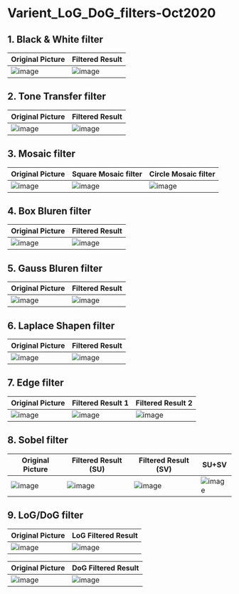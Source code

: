 # Varient_LoG_DoG_filters-Oct2020

## 1. Black & White filter

|Original Picture| Filtered Result|
|-|-|
|![image](https://github.com/yuantianle/Varient_LoG_DoG_filters-Oct2020/assets/61530469/a0223b6a-e6f8-4a4a-b313-9cf080e7dd7f)|![image](https://github.com/yuantianle/Varient_LoG_DoG_filters-Oct2020/assets/61530469/a31c3f51-08e2-45ad-b9ea-26d666025784)|

## 2. Tone Transfer filter

|Original Picture| Filtered Result|
|-|-|
|![image](https://github.com/yuantianle/Varient_LoG_DoG_filters-Oct2020/assets/61530469/3e800311-83ee-473e-a623-b46b3693e9db)|![image](https://github.com/yuantianle/Varient_LoG_DoG_filters-Oct2020/assets/61530469/8d9868ec-2660-4334-b5c5-85266918c3b5)|

## 3. Mosaic filter

|Original Picture|Square Mosaic filter  |Circle Mosaic filter|
|-|-|-|
|![image](https://github.com/yuantianle/Varient_LoG_DoG_filters-Oct2020/assets/61530469/c23807cf-9b21-4a33-aaef-a6cedf029097)|![image](https://github.com/yuantianle/Varient_LoG_DoG_filters-Oct2020/assets/61530469/a54e7502-5f9c-452e-923c-088e82c1e4e0)|![image](https://github.com/yuantianle/Varient_LoG_DoG_filters-Oct2020/assets/61530469/53d6c07c-531b-464a-aaf2-1edc79a9ce86)|

## 4. Box Bluren filter

|Original Picture| Filtered Result|
|-|-|
|![image](https://github.com/yuantianle/Varient_LoG_DoG_filters-Oct2020/assets/61530469/002a0954-a15a-4877-850f-101dd6aeb1e7)|![image](https://github.com/yuantianle/Varient_LoG_DoG_filters-Oct2020/assets/61530469/e3dea7fc-b348-42d6-be86-0355929a7699)|

## 5. Gauss Bluren filter

|Original Picture| Filtered Result|
|-|-|
|![image](https://github.com/yuantianle/Varient_LoG_DoG_filters-Oct2020/assets/61530469/8242c3c1-19af-47f9-828c-85bdac9fb57b)|![image](https://github.com/yuantianle/Varient_LoG_DoG_filters-Oct2020/assets/61530469/712247ef-ab17-4903-8123-51b7ec4f7c9a)|

## 6. Laplace Shapen filter

|Original Picture| Filtered Result|
|-|-|
|![image](https://github.com/yuantianle/Varient_LoG_DoG_filters-Oct2020/assets/61530469/1ff2b090-c38b-4f01-8741-941812f6779d)|![image](https://github.com/yuantianle/Varient_LoG_DoG_filters-Oct2020/assets/61530469/55f25fe0-e2cd-4b6f-8e49-e0a96f826807)|

## 7.  Edge filter

|Original Picture| Filtered Result 1|Filtered Result 2|
|-|-|-|
|![image](https://github.com/yuantianle/Varient_LoG_DoG_filters-Oct2020/assets/61530469/efbe9d31-807e-445f-a8e3-8c82afe0f1cb)|![image](https://github.com/yuantianle/Varient_LoG_DoG_filters-Oct2020/assets/61530469/5f49c882-61bd-4e5b-a3ef-ba0790463a34)|![image](https://github.com/yuantianle/Varient_LoG_DoG_filters-Oct2020/assets/61530469/1b903764-da30-4c6d-b85c-055470dfefd9)|

## 8. Sobel filter

|Original Picture| Filtered Result (SU)|  Filtered Result (SV)| SU+SV|
|-|-|-|-|
|![image](https://github.com/yuantianle/Varient_LoG_DoG_filters-Oct2020/assets/61530469/e1445437-a638-441b-bc53-9982884abaee)|![image](https://github.com/yuantianle/Varient_LoG_DoG_filters-Oct2020/assets/61530469/38d876af-b25f-4755-86d0-b7ce60c5b1fd)|![image](https://github.com/yuantianle/Varient_LoG_DoG_filters-Oct2020/assets/61530469/7712d051-d51d-4df7-95af-2a699d4b3a81)|![image](https://github.com/yuantianle/Varient_LoG_DoG_filters-Oct2020/assets/61530469/fff90c6e-3d3f-4f43-b55b-c59555c78e71)|

## 9. LoG/DoG filter

|Original Picture| LoG Filtered Result|
|-|-|
|![image](https://github.com/yuantianle/Varient_LoG_DoG_filters-Oct2020/assets/61530469/7ca2963d-f678-4796-801a-382e56b08efe)|![image](https://github.com/yuantianle/Varient_LoG_DoG_filters-Oct2020/assets/61530469/9b7e4558-70d7-44d1-b025-133dcab2134a)|

|Original Picture| DoG Filtered Result|
|-|-|
|![image](https://github.com/yuantianle/Varient_LoG_DoG_filters-Oct2020/assets/61530469/4e49098b-8962-4123-a32e-4ef1be48bfd6)|![image](https://github.com/yuantianle/Varient_LoG_DoG_filters-Oct2020/assets/61530469/630c9512-28cd-469a-9231-6cf2b5d9a3a0)|
